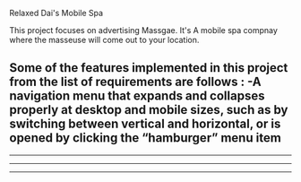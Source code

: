 Relaxed Dai's Mobile Spa 

This project focuses on advertising Massgae. It's A mobile spa compnay  where the masseuse will come out to your location. 


Some of the features implemented in this project from the list of requirements are follows :
-A navigation menu that expands and collapses properly at desktop and mobile sizes, such as by switching between vertical and horizontal, or is opened by clicking the “hamburger” menu item
--
---
---
----
